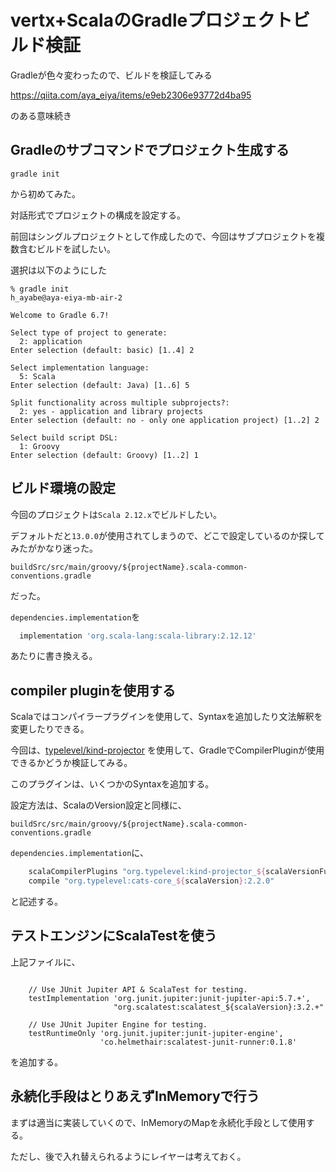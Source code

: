 # vertx+ScalaのGradleプロジェクトビルド検証

Gradleが色々変わったので、ビルドを検証してみる

https://qiita.com/aya_eiya/items/e9eb2306e93772d4ba95

のある意味続き

## Gradleのサブコマンドでプロジェクト生成する

```
gradle init
```

から初めてみた。

対話形式でプロジェクトの構成を設定する。

前回はシングルプロジェクトとして作成したので、今回はサブプロジェクトを複数含むビルドを試したい。

選択は以下のようにした

```
% gradle init                                                              h_ayabe@aya-eiya-mb-air-2

Welcome to Gradle 6.7!

Select type of project to generate:
  2: application
Enter selection (default: basic) [1..4] 2

Select implementation language:
  5: Scala
Enter selection (default: Java) [1..6] 5

Split functionality across multiple subprojects?:
  2: yes - application and library projects
Enter selection (default: no - only one application project) [1..2] 2

Select build script DSL:
  1: Groovy
Enter selection (default: Groovy) [1..2] 1
```

## ビルド環境の設定

今回のプロジェクトは`Scala 2.12.x`でビルドしたい。

デフォルトだと`13.0.0`が使用されてしまうので、どこで設定しているのか探してみたがかなり迷った。

`buildSrc/src/main/groovy/${projectName}.scala-common-conventions.gradle`

だった。

`dependencies.implementation`を

```gradle
  implementation 'org.scala-lang:scala-library:2.12.12'
```

あたりに書き換える。

## compiler pluginを使用する

Scalaではコンパイラープラグインを使用して、Syntaxを追加したり文法解釈を変更したりできる。

今回は、[typelevel/kind-projector](https://github.com/typelevel/kind-projector) を使用して、GradleでCompilerPluginが使用できるかどうか検証してみる。

このプラグインは、いくつかのSyntaxを追加する。

設定方法は、ScalaのVersion設定と同様に、

`buildSrc/src/main/groovy/${projectName}.scala-common-conventions.gradle`

`dependencies.implementation`に、

```gradle
    scalaCompilerPlugins "org.typelevel:kind-projector_${scalaVersionFull}:0.11.0"
    compile "org.typelevel:cats-core_${scalaVersion}:2.2.0"
```

と記述する。

## テストエンジンにScalaTestを使う

上記ファイルに、
```

    // Use JUnit Jupiter API & ScalaTest for testing.
    testImplementation 'org.junit.jupiter:junit-jupiter-api:5.7.+',
                       "org.scalatest:scalatest_${scalaVersion}:3.2.+"

    // Use JUnit Jupiter Engine for testing.
    testRuntimeOnly 'org.junit.jupiter:junit-jupiter-engine',
                    'co.helmethair:scalatest-junit-runner:0.1.8'
```

を追加する。

## 永続化手段はとりあえずInMemoryで行う

まずは適当に実装していくので、InMemoryのMapを永続化手段として使用する。

ただし、後で入れ替えられるようにレイヤーは考えておく。


